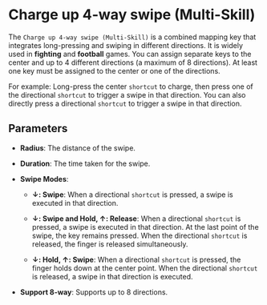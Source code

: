 # Charge up 4-way swipe (Multi-Skill)

The `Charge up 4-way swipe (Multi-Skill)` is a combined mapping key that integrates long-pressing and swiping in different directions. It is widely used in **fighting** and **football** games. You can assign separate keys to the center and up to 4 different directions (a maximum of 8 directions). At least one key must be assigned to the center or one of the directions.

For example:
Long-press the center `shortcut` to charge, then press one of the directional `shortcut` to trigger a swipe in that direction.
You can also directly press a directional `shortcut` to trigger a swipe in that direction.

## Parameters

* **Radius**: The distance of the swipe.

* **Duration**: The time taken for the swipe.

* **Swipe Modes**:

    * **↓: Swipe**: When a directional `shortcut` is pressed, a swipe is executed in that direction.

    * **↓: Swipe and Hold, ↑: Release**: When a directional `shortcut` is pressed, a swipe is executed in that direction. At the last point of the swipe, the key remains pressed. When the directional `shortcut` is released, the finger is released simultaneously.

    * **↓: Hold, ↑: Swipe**: When a directional `shortcut` is pressed, the finger holds down at the center point. When the directional `shortcut` is released, a swipe in that direction is executed.

* **Support 8-way**: Supports up to 8 directions.
